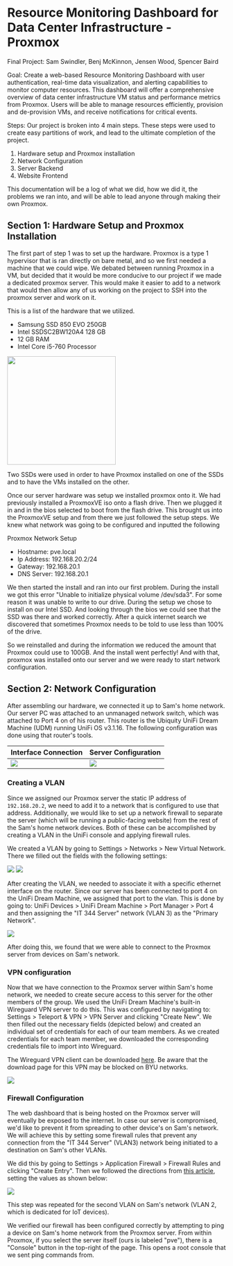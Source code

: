# Resource Monitoring Dashboard for Data Center Infrastructure - Proxmox

Final Project: Sam Swindler, Benj McKinnon, Jensen Wood, Spencer Baird

Goal:
Create a web-based Resource Monitoring Dashboard with user authentication, real-time data visualization, and alerting capabilities to monitor computer resources. This dashboard will offer a comprehensive overview of data center infrastructure VM status and performance metrics from Proxmox. Users will be able to manage resources efficiently, provision and de-provision VMs, and receive notifications for critical events.


Steps:
Our project is broken into 4 main steps. These steps were used to create easy partitions of work, and lead to the ultimate completion of the project.
1. Hardware setup and Proxmox installation
2. Network Configuration
3. Server Backend
4. Website Frontend

This documentation will be a log of what we did, how we did it, the problems we ran into, and will be able to lead anyone through making their own Proxmox.

## Section 1: Hardware Setup and Proxmox Installation

The first part of step 1 was to set up the hardware. Proxmox is a type 1 hypervisor that is ran directly on bare metal, and so we first needed a machine that we could wipe. We debated between running Proxmox in a VM, but decided that it would be more conducive to our project if we made a dedicated proxmox server. This would make it easier to add to a network that would then allow any of us working on the project to SSH into the proxmox server and work on it. 

This is a list of the hardware that we utilized.
- Samsung SSD 850 EVO 250GB
- Intel SSDSC2BW120A4 128 GB
- 12 GB RAM
- Intel Core i5-760 Processor

<img src="./hardware_config.jpg" width=250em />

Two SSDs were used in order to have Proxmox installed on one of the SSDs and to have the VMs installed on the other.

Once our server hardware was setup we installed proxmox onto it. We had previously installed a ProxmoxVE iso onto a flash drive. Then we plugged it in and in the bios selected to boot from the flash drive. This brought us into the ProxmoxVE setup and from there we just followed the setup steps. We knew what network was going to be configured and inputted the following

Proxmox Network Setup

- Hostname: pve.local 
- Ip Address: 192.168.20.2/24
- Gateway: 192.168.20.1
- DNS Server: 192.168.20.1

We then started the install and ran into our first problem. During the install we got this error "Unable to initialize physical volume /dev/sda3". For some reason it was unable to write to our drive. During the setup we chose to install on our Intel SSD. And looking through the bios we could see that the SSD was there and worked correctly. After a quick internet search we discovered that sometimes Proxmox needs to be told to use less than 100% of the drive.

So we reinstalled and during the information we reduced the amount that Proxmox could use to 100GB. And the install went perfectly! And with that, proxmox was installed onto our server and we were ready to start network configuration.

## Section 2: Network Configuration
After assembling our hardware, we connected it up to Sam's home network. Our server PC was attached to an unmanaged network switch, which was attached to Port 4 on of his router. This router is the Ubiquity UniFi Dream Machine (UDM) running UniFi OS v3.1.16. The following configuration was done using that router's tools. 

| Interface Connection | Server Configuration |
|---|---|
| ![](./network_connection_1.jpg)  | ![](./network_connection_2.jpg) |

### Creating a VLAN
Since we assigned our Proxmox server the static IP address of `192.168.20.2`, we need to add it to a network that is configured to use that address. Additionally, we would like to set up a network firewall to separate the server (which will be running a public-facing website) from the rest of the Sam's home network devices. Both of these can be accomplished by creating a VLAN in the UniFi console and applying firewall rules.

We created a VLAN by going to Settings > Networks > New Virtual Network. There we filled out the fields with the following settings:


![](./VLAN_config_1.png)
![](./VLAN_config_2.png)

After creating the VLAN, we needed to associate it with a specific ethernet interface on the router. Since our server has been connected to port 4 on the UniFi Dream Machine, we assigned that port to the vlan. This is done by going to: UniFi Devices > UniFi Dream Machine > Port Manager > Port 4 and then assigning the "IT 344 Server" network (VLAN 3) as the "Primary Network".

![](./VLAN_config_3.png)

After doing this, we found that we were able to connect to the Proxmox server from devices on Sam's network. 

### VPN configuration
Now that we have connection to the Proxmox server within Sam's home network, we needed to create secure access to this server for the other members of the group. We used the UniFi Dream Machine's built-in Wireguard VPN server to do this. This was configured by navigating to: Settings > Teleport & VPN > VPN Server and clicking "Create New". We then filled out the necessary fields (depicted below) and created an individual set of credentials for each of our team members. As we created credentials for each team member, we downloaded the corresponding credentials file to import into Wireguard.

The Wireguard VPN client can be downloaded [here](https://www.wireguard.com/). Be aware that the download page for this VPN may be blocked on BYU networks.

![](./VPN_config_1.png)

### Firewall Configuration
The web dashboard that is being hosted on the Proxmox server will eventually be exposed to the internet. In case our server is compromised, we'd like to prevent it from spreading to other device's on Sam's network. We will achieve this by setting some firewall rules that prevent any connection from the "IT 344 Server" (VLAN3) network being initiated to a destination on Sam's other VLANs.

We did this by going to Settings > Application Firewall > Firewall Rules and clicking "Create Entry". Then we followed the directions from [this article](https://technotim.live/posts/vlan-firewall-unifi/#configuring-firewall-rule), setting the values as shown below:

![](./Firewall_config.png)

This step was repeated for the second VLAN on Sam's network (VLAN 2, which is dedicated for IoT devices).

We verified our firewall has been configured correctly by attempting to ping a device on Sam's home network from the Proxmox server. From within Proxmox, if you select the server itself (ours is labeled "pve"), there is a "Console" button in the top-right of the page. This opens a root console that we sent ping commands from.